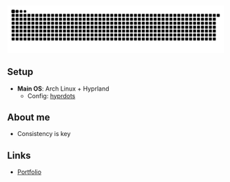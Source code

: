 

[![Snake animation](https://raw.githubusercontent.com/ardszsantos/ardszsantos/output/snake.svg)](https://github.com/ardszsantos/ardszsantos)

## **Setup**
- **Main OS**: Arch Linux + Hyprland
  - Config: [hyprdots](https://github.com/prasanthrangan/hyprdots/)

## **About me**
- Consistency is key <br/>

## **Links**
- [Portfolio](https://portifolio-senai.vercel.app/)
